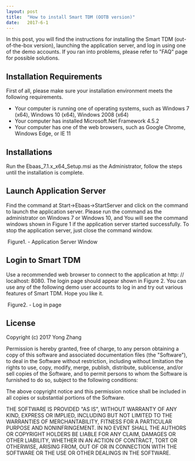 ```yaml
---
layout: post
title:  "How to install Smart TDM (OOTB version)"
date:   2017-6-1
---
```


<p class="intro"><span class="dropcap">I</span>n this post, you will find the instructions for installing the Smart TDM (out-of-the-box version), launching the application server, and log in using one of the demo accounts. If you ran into problems, please refer to "FAQ" page for possible solutions.</p>

## Installation Requirements

First of all, please make sure your installation environment meets the following requirements.

* Your computer is running one of operating systems, such as Windows 7 (x64), Windows 10 (x64), Windows 2008 (x64)
* Your computer has installed Microsoft.Net Framework 4.5.2
* Your computer has one of the web browsers, such as Google Chrome,  Windows Edge, or IE 11

## Installations

Run the Ebaas_7.1.x_x64_Setup.msi as the Administrator, follow the steps until the installation is complete.

## Launch Application Server

Find the command at Start->Ebaas->StartServer and click on the command to launch the application server. Please run the command as the administrator on Windows 7 or Windows 10, and You will see the command windows shown in Figure 1 if the application server started successfully. To stop the application server, just close the command window.

<img src="{{'/assets/img/2017-06-01-Fig1.png' | prepend: site.baseurl }}" alt="">
Figure1. - Application Server Window

## Login to Smart TDM

Use a recommended web browser to connect to the application at http: // localhost: 8080.  The login page should appear shown in Figure 2.  You can use any of the following demo user accounts to log in and try out various features of Smart TDM. Hope you like it.

<img src="{{'/assets/img/2017-06-01-Fig2.png' | prepend: site.baseurl }}" alt="">
Figure2. - Log in page

## License

Copyright (c) 2017 Yong Zhang

Permission is hereby granted, free of charge, to any person
obtaining a copy of this software and associated documentation
files (the "Software"), to deal in the Software without
restriction, including without limitation the rights to use,
copy, modify, merge, publish, distribute, sublicense, and/or sell
copies of the Software, and to permit persons to whom the
Software is furnished to do so, subject to the following
conditions:

The above copyright notice and this permission notice shall be
included in all copies or substantial portions of the Software.

THE SOFTWARE IS PROVIDED "AS IS", WITHOUT WARRANTY OF ANY KIND,
EXPRESS OR IMPLIED, INCLUDING BUT NOT LIMITED TO THE WARRANTIES
OF MERCHANTABILITY, FITNESS FOR A PARTICULAR PURPOSE AND
NONINFRINGEMENT. IN NO EVENT SHALL THE AUTHORS OR COPYRIGHT
HOLDERS BE LIABLE FOR ANY CLAIM, DAMAGES OR OTHER LIABILITY,
WHETHER IN AN ACTION OF CONTRACT, TORT OR OTHERWISE, ARISING
FROM, OUT OF OR IN CONNECTION WITH THE SOFTWARE OR THE USE OR
OTHER DEALINGS IN THE SOFTWARE.
